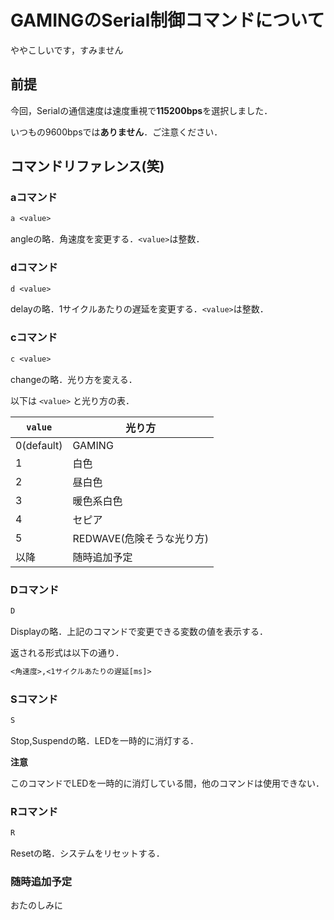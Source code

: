 # GAMINGのSerial制御コマンドについて

ややこしいです，すみません


## 前提

今回，Serialの通信速度は速度重視で**115200bps**を選択しました．

いつもの9600bpsでは**ありません**．ご注意ください．


## コマンドリファレンス(笑)

### aコマンド

```txt
a <value>
```

angleの略．角速度を変更する．`<value>`は整数．


### dコマンド

```txt
d <value>
```

delayの略．1サイクルあたりの遅延を変更する．`<value>`は整数．

### cコマンド

```txt
c <value>
```

changeの略．光り方を変える．

以下は `<value>` と光り方の表．

| `value`    | 光り方 |
| ---------- | ------ |
| 0(default) | GAMING |
| 1 | 白色 |
| 2 | 昼白色 |
| 3 | 暖色系白色 |
| 4 | セピア |
| 5 | REDWAVE(危険そうな光り方) |
| 以降 | 随時追加予定 |

### Dコマンド

```txt
D
```

Displayの略．上記のコマンドで変更できる変数の値を表示する．

返される形式は以下の通り．

```txt
<角速度>,<1サイクルあたりの遅延[ms]>
```

### Sコマンド

```txt
S
```

Stop,Suspendの略．LEDを一時的に消灯する．

**注意**

このコマンドでLEDを一時的に消灯している間，他のコマンドは使用できない．


### Rコマンド

```txt
R
```

Resetの略．システムをリセットする．


### 随時追加予定

おたのしみに

